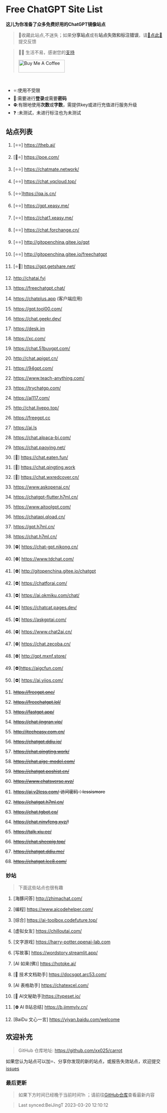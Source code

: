 # Free ChatGPT Site List

**这儿为你准备了众多免费好用的ChatGPT镜像站点**
> 🤭收藏此站点,不迷失；如果**分享站点**或有**站点失效和标注错误**，请[🌺点此🌺](https://github.com/xx025/carrot/issues)提交反馈

> 🧡🧡 生活不易，感谢您的[支持](https://xx025.github.io/pages/zs/)
>
><a href="https://xx025.github.io/pages/zs/" target="_blank"><img src="https://cdn.buymeacoffee.com/buttons/v2/default-blue.png" alt="Buy Me A Coffee" style="height: 40px !important;width: 145px !important;" ></a>

<br/>

- ⭐:使用不受限
- 🔑:需要进行**登录**或需要**密码**
- ⛔:有限地使用**次数**或**字数**，需提供key或进行充值进行服务升级
- ❓ :未测试，未进行标注也为未测试

## 站点列表

1. [⭐⭐] https://theb.ai/

2. [🔑⭐] https://poe.com/

3. [⭐⭐] https://chatmate.network/

4. [⭐⭐] https://chat.yqcloud.top/

5. [⭐⭐]https://qa.js.cn/

6. [⭐⭐] https://gpt.xeasy.me/

7. [⭐⭐] https://chat1.xeasy.me/

8. [⭐⭐] https://chat.forchange.cn/

9. [⭐⭐] http://gitopenchina.gitee.io/gpt

10. [⭐⭐] http://gitopenchina.gitee.io/freechatgpt

11. [⭐🔑] https://gpt.getshare.net/

12. http://chatai.fyi

13. https://freechatgpt.chat/

14. https://chatplus.app (客户端应用)

15. https://gpt.tool00.com/

16. https://chat.geekr.dev/

17. https://desk.im

18. https://xc.com/

19. https://chat.51buygpt.com/

20. http://chat.apigpt.cn/

21. https://94gpt.com/

22. https://www.teach-anything.com/

23. https://trychatgp.com/

24. https://ai117.com/

25. http://chat.livepo.top/

26. https://freegpt.cc

27. https://ai.ls

28. https://chat.alpaca-bi.com/

29. https://chat.paoying.net/

30. [🔑] https://chat.eaten.fun/

31. [🔑]  https://chat.qingting.work

32. [🔑] https://chat.wxredcover.cn/

33. https://www.askopenai.cn/

34. https://chatgpt-flutter.h7ml.cn/

35. https://www.aitoolgpt.com/

36. https://chatapi.qload.cn/

37. https://gpt.h7ml.cn/

38. https://chat.h7ml.cn/

39. [⛔] https://chat-gpt.nikong.cn/

40. [⛔] https://www.tdchat.com/

41. [⛔]  http://gitopenchina.gitee.io/chatgpt

42. [⛔] https://chatforai.com/

43. [⛔] https://ai.okmiku.com/chat/

44. [⛔] https://chatcat.pages.dev/

45. [⛔] https://askgptai.com/

46. [⛔] https://www.chat2ai.cn/

47. [⛔] https://chat.zecoba.cn/

48. [⛔] http://gpt.mxnf.store/

49. [⛔]https://aigcfun.com/

50. [⛔] https://ai.yiios.com/

51. ~~https://freegpt.one/~~

52. ~~https://freechatgpt.lol/~~

53. ~~https://fastgpt.app/~~

54. ~~https://chat.jingran.vip/~~

55. ~~http://itecheasy.com.cn/~~

56. ~~https://chatgpt.ddiu.io/~~

57. ~~https://chat.qingting.work/~~

58. ~~https://chat.aigc-model.com/~~

59. ~~https://chatgpt.poshist.cn/~~

60. ~~https://www.chatsverse.xyz/~~

61. ~~https://ai.v2less.com/ 访问密码：lessismore~~

62. ~~https://chatgpt.h7ml.cn/~~

63. ~~https://chat.tgbot.co/~~

64. ~~https://chat.ninvfeng.xyz/!~~

65. ~~https://talk.xiu.ee/~~

66. ~~https://chat.sheepig.top/~~

67. ~~https://chatgpt.ddiu.me/~~

68. ~~https://chatgpt.lcc8.com/~~

### 妙站

> 下面这些站点也很有趣

1. [海豚问答] http://zhimachat.com/

2. [编程] https://www.aicodehelper.com/

3. [综合] https://ai-toolbox.codefuture.top/

4. [虚拟女友] https://chilloutai.com/

5. [文字游戏] https://harry-potter.openai-lab.com

6. [写故事] https://wordstory.streamlit.app/

7. [AI 如来(佛)] https://hotoke.ai/

8. [🔑 技术文档助手] https://docsgpt.arc53.com/

9. [AI 表格助手] https://chatexcel.com/

10. [🔑 AI文秘助手]https://typeset.io/

11. [⛔ AI B站总结] https://b.jimmylv.cn/

12. [BaiDu 文心一言] https://yiyan.baidu.com/welcome

## 欢迎补充

> GitHub 仓库地址: https://github.com/xx025/carrot

如果您认为站点可以加⭐、分享你发现的新的站点，或报告失效站点，欢迎提交[issues](https://github.com/xx025/carrot/issues)

### 最后更新

> 如果下方时间已经晚于当前时间1h ；请前往[GitHub仓库](https://github.com/xx025/carrot)查看最新内容

>Last synced:BeiJingT 2023-03-20 12:10:12
